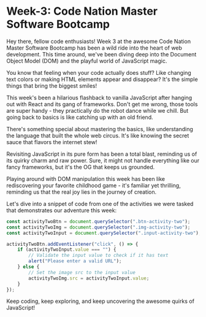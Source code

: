 # Week-3: Code Nation Master Software Bootcamp

Hey there, fellow code enthusiasts! Week 3 at the awesome Code Nation Master Software Bootcamp has been a wild ride into the heart of web development. This time around, we've been diving deep into the Document Object Model (DOM) and the playful world of JavaScript magic.

You know that feeling when your code actually does stuff? Like changing text colors or making HTML elements appear and disappear? It's the simple things that bring the biggest smiles!

This week's been a hilarious flashback to vanilla JavaScript after hanging out with React and its gang of frameworks. Don't get me wrong, those tools are super handy - they practically do the robot dance while we chill. But going back to basics is like catching up with an old friend.

There's something special about mastering the basics, like understanding the language that built the whole web circus. It's like knowing the secret sauce that flavors the internet stew!

Revisiting JavaScript in its pure form has been a total blast, reminding us of its quirky charm and raw power. Sure, it might not handle everything like our fancy frameworks, but it's the OG that keeps us grounded.

Playing around with DOM manipulation this week has been like rediscovering your favorite childhood game - it's familiar yet thrilling, reminding us that the real joy lies in the journey of creation.

Let's dive into a snippet of code from one of the activities we were tasked that demonstrates our adventure this week:

```js
const activityTwoBtn = document.querySelector(".btn-activity-two");
const activityTwoImg = document.querySelector(".img-activity-two");
const activityTwoInput = document.querySelector(".input-activity-two");

activityTwoBtn.addEventListener("click", () => {
    if (activityTwoInput.value === "") {
        // Validate the input value to check if it has text
        alert("Please enter a valid URL");
    } else {
        // Set the image src to the input value
        activityTwoImg.src = activityTwoInput.value;
    }
});
```

Keep coding, keep exploring, and keep uncovering the awesome quirks of JavaScript!
